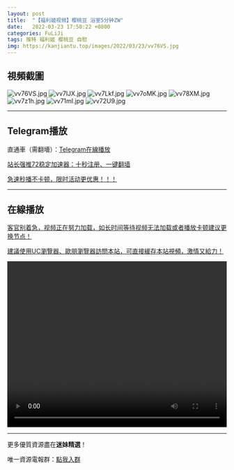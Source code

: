 ```yaml
---
layout: post
title:  "【福利姬视频】樱桃豆 浴室5分钟ZW"
date:   2022-03-23 17:50:22 +0800
categories: FuLiJi
tags: 推特 福利姬 樱桃豆 自慰
img: https://kanjiantu.top/images/2022/03/23/vv76VS.jpg
---
```



## 視頻截圖

![vv76VS.jpg](https://kanjiantu.top/images/2022/03/23/vv76VS.jpg)
![vv7lJX.jpg](https://kanjiantu.top/images/2022/03/23/vv7lJX.jpg)
![vv7Lkf.jpg](https://kanjiantu.top/images/2022/03/23/vv7Lkf.jpg)
![vv7oMK.jpg](https://kanjiantu.top/images/2022/03/23/vv7oMK.jpg)
![vv78XM.jpg](https://kanjiantu.top/images/2022/03/23/vv78XM.jpg)
![vv7z1h.jpg](https://kanjiantu.top/images/2022/03/23/vv7z1h.jpg)
![vv71mI.jpg](https://kanjiantu.top/images/2022/03/23/vv71mI.jpg)
![vv72U9.jpg](https://kanjiantu.top/images/2022/03/23/vv72U9.jpg)

* * *
## Telegram播放

直通車（需翻墻）：[Telegram在線播放](https://t.me/mimeijingxuan/318)

<u>站长强推72稳定加速器：[十秒注册、一键翻墙](https://72vpn.xyz/#/register?code=mimei) </u>


<u>急速秒播不卡顿，限时活动更优惠！！！</u>
* * *
## 在線播放
<u>客官别着急，视频正在努力加载，如长时间等待视频无法加载或者播放卡顿建议更换节点！</u>

<u>建議使用UC瀏覽器、歐朋瀏覽器訪問本站，可直接緩存本站視頻，激情又給力！</u>
<center><video src="https://cdn.publer.io/uploads/videos/62454100db27977586aac41e/07959df85a14b07d0d14519a4a5bddb0.mp4" width="100%" height="380px" controls="controls"></video></center>


* * *
更多優質資源盡在**迷妹精選**！

唯一資源電報群：[點我入群](https://t.me/mimeijingxuan)


